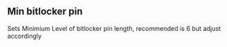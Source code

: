 ## Min bitlocker pin  

Sets Minimium Level of bitlocker pin length, recommended is 6 but adjust accordingly  
